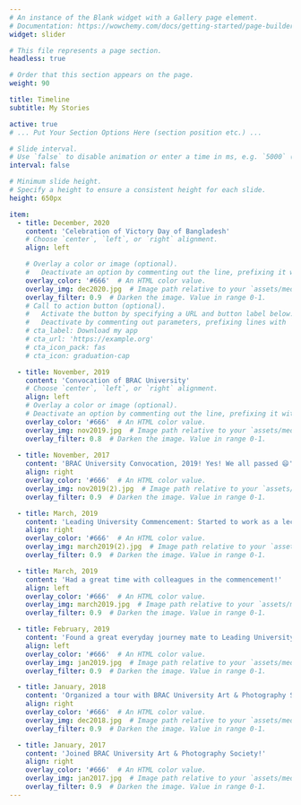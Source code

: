 ```yaml
---
# An instance of the Blank widget with a Gallery page element.
# Documentation: https://wowchemy.com/docs/getting-started/page-builder/
widget: slider

# This file represents a page section.
headless: true

# Order that this section appears on the page.
weight: 90

title: Timeline
subtitle: My Stories

active: true
# ... Put Your Section Options Here (section position etc.) ...

# Slide interval.
# Use `false` to disable animation or enter a time in ms, e.g. `5000` (5s).
interval: false

# Minimum slide height.
# Specify a height to ensure a consistent height for each slide.
height: 650px

item:
  - title: December, 2020
    content: 'Celebration of Victory Day of Bangladesh'
    # Choose `center`, `left`, or `right` alignment.
    align: left

    # Overlay a color or image (optional).
    #   Deactivate an option by commenting out the line, prefixing it with `#`.
    overlay_color: '#666'  # An HTML color value.
    overlay_img: dec2020.jpg  # Image path relative to your `assets/media/` folder
    overlay_filter: 0.9  # Darken the image. Value in range 0-1.
    # Call to action button (optional).
    #   Activate the button by specifying a URL and button label below.
    #   Deactivate by commenting out parameters, prefixing lines with `#`.
    # cta_label: Download my app
    # cta_url: 'https://example.org'
    # cta_icon_pack: fas
    # cta_icon: graduation-cap

  - title: November, 2019
    content: 'Convocation of BRAC University'
    # Choose `center`, `left`, or `right` alignment.
    align: left
    # Overlay a color or image (optional).
    # Deactivate an option by commenting out the line, prefixing it with `#`.
    overlay_color: '#666'  # An HTML color value.
    overlay_img: nov2019.jpg  # Image path relative to your `assets/media/` folder
    overlay_filter: 0.8  # Darken the image. Value in range 0-1.
    
  - title: November, 2017
    content: 'BRAC University Convocation, 2019! Yes! We all passed 😄'
    align: right
    overlay_color: '#666'  # An HTML color value.
    overlay_img: nov2019(2).jpg  # Image path relative to your `assets/media/` folder
    overlay_filter: 0.9  # Darken the image. Value in range 0-1.

  - title: March, 2019
    content: 'Leading University Commencement: Started to work as a lecturer'
    align: right
    overlay_color: '#666'  # An HTML color value.
    overlay_img: march2019(2).jpg  # Image path relative to your `assets/media/` folder
    overlay_filter: 0.9  # Darken the image. Value in range 0-1.

  - title: March, 2019
    content: 'Had a great time with colleagues in the commencement!'
    align: left
    overlay_color: '#666'  # An HTML color value.
    overlay_img: march2019.jpg  # Image path relative to your `assets/media/` folder
    overlay_filter: 0.9  # Darken the image. Value in range 0-1.

  - title: February, 2019
    content: 'Found a great everyday journey mate to Leading University'
    align: left
    overlay_color: '#666'  # An HTML color value.
    overlay_img: jan2019.jpg  # Image path relative to your `assets/media/` folder
    overlay_filter: 0.9  # Darken the image. Value in range 0-1.

  - title: January, 2018
    content: 'Organized a tour with BRAC University Art & Photography Society'
    align: right
    overlay_color: '#666'  # An HTML color value.
    overlay_img: dec2018.jpg  # Image path relative to your `assets/media/` folder
    overlay_filter: 0.9  # Darken the image. Value in range 0-1.

  - title: January, 2017
    content: 'Joined BRAC University Art & Photography Society!'
    align: right
    overlay_color: '#666'  # An HTML color value.
    overlay_img: jan2017.jpg  # Image path relative to your `assets/media/` folder
    overlay_filter: 0.9  # Darken the image. Value in range 0-1.
---
```

<!-- {{< gallery >}} --> 
